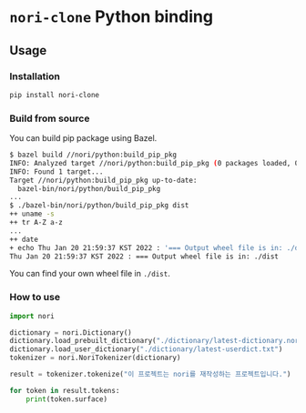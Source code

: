 # `nori-clone` Python binding

## Usage

### Installation

```sh
pip install nori-clone
```

### Build from source

You can build pip package using Bazel.

```sh
$ bazel build //nori/python:build_pip_pkg
INFO: Analyzed target //nori/python:build_pip_pkg (0 packages loaded, 0 targets configured).
INFO: Found 1 target...
Target //nori/python:build_pip_pkg up-to-date:
  bazel-bin/nori/python/build_pip_pkg
...
$ ./bazel-bin/nori/python/build_pip_pkg dist
++ uname -s
++ tr A-Z a-z
...
++ date
+ echo Thu Jan 20 21:59:37 KST 2022 : '=== Output wheel file is in: ./dist'
Thu Jan 20 21:59:37 KST 2022 : === Output wheel file is in: ./dist
```

You can find your own wheel file in `./dist`.

### How to use

```python
import nori

dictionary = nori.Dictionary()
dictionary.load_prebuilt_dictionary("./dictionary/latest-dictionary.nori")
dictionary.load_user_dictionary("./dictionary/latest-userdict.txt")
tokenizer = nori.NoriTokenizer(dictionary)

result = tokenizer.tokenize("이 프로젝트는 nori를 재작성하는 프로젝트입니다.")

for token in result.tokens:
    print(token.surface)
```

<!-- TODO(jeongukjae): add description -->
